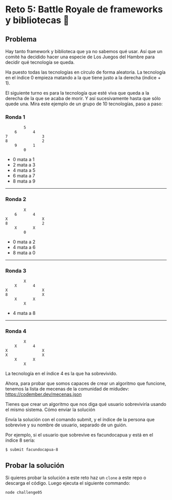 # Reto 5: Battle Royale de frameworks y bibliotecas 🥊

## Problema

Hay tanto framework y biblioteca que ya no sabemos qué usar. Así que un comité ha decidido hacer una especie de Los Juegos del Hambre para decidir qué tecnología se queda.

Ha puesto todas las tecnologías en círculo de forma aleatoria. La tecnología en el índice 0 empieza matando a la que tiene justo a la derecha (índice + 1).

El siguiente turno es para la tecnología que esté viva que queda a la derecha de la que se acaba de morir. Y así sucesivamente hasta que sólo quede una. Mira este ejemplo de un grupo de 10 tecnologías, paso a paso:

### Ronda 1

```
        5
    6       4
7               3
8               2
    9       1
        0
```

- 0 mata a 1
- 2 mata a 3
- 4 mata a 5
- 6 mata a 7
- 8 mata a 9

---

### Ronda 2

```
        X
    6       4
X               X
8               2
    X       X
        0
```

- 0 mata a 2
- 4 mata a 6
- 8 mata a 0

---

### Ronda 3

```
        X
    X       4
X               X
8               X
    X       X
        X
```

- 4 mata a 8

---

### Ronda 4

```
        X
    X       4
X               X
X               X
    X       X
        X
```

La tecnología en el índice 4 es la que ha sobrevivido.


Ahora, para probar que somos capaces de crear un algoritmo que funcione, tenemos la lista de mecenas de la comunidad de midudev: https://codember.dev/mecenas.json

Tienes que crear un algoritmo que nos diga qué usuario sobreviviría usando el mismo sistema.
Cómo enviar la solución

Envía la solución con el comando submit, y el índice de la persona que sobrevive y su nombre de usuario, separado de un guión.

Por ejemplo, si el usuario que sobrevive es facundocapua y está en el índice 8 sería:

```
$ submit facundocapua-8
```

## Probar la solución

Si quieres probar la solución a este reto haz un `clone` a este repo o descarga el código. Luego ejecuta el siguiente commando:

```
node challenge05
```
